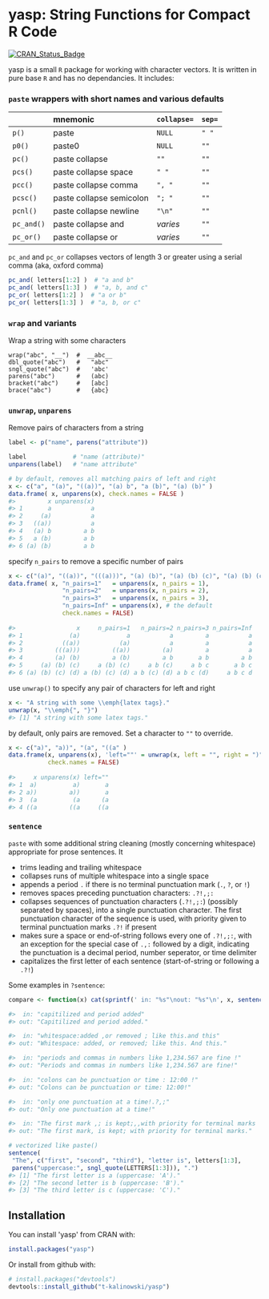 # yasp: String Functions for Compact R Code

[![CRAN_Status_Badge](http://www.r-pkg.org/badges/version/yasp)](https://cran.r-project.org/package=yasp)

yasp is a small `R` package for working with character vectors. It is written
in pure base `R` and has no dependancies. It includes:

### `paste` wrappers with short names and various defaults

|             | mnemonic                  | `collapse=`| `sep=` |
| :---------- | :------------------------ | :--------- | :----- |
| `p()`       | paste                     | `NULL`     | `" "`  |
| `p0()`      | paste0                    | `NULL`     | `""`   |
| `pc()`      | paste collapse            | `""`       | `""`   |
| `pcs()`     | paste collapse space      | `" "`      | `""`   |
| `pcc()`     | paste collapse comma      | `", "`     | `""`   |
| `pcsc()`    | paste collapse semicolon  | `"; "`     | `""`   |
| `pcnl()`    | paste collapse newline    | `"\n"`     | `""`   |
| `pc_and()`  | paste collapse and        | _varies_   | `""`   |
| `pc_or()`   | paste collapse or         | _varies_   | `""`   |

`pc_and` and `pc_or` collapses vectors of length 3 or greater using a serial 
comma (aka, oxford comma)
``` r
pc_and( letters[1:2] )  # "a and b"
pc_and( letters[1:3] )  # "a, b, and c"
pc_or( letters[1:2] )  # "a or b"
pc_or( letters[1:3] )  # "a, b, or c"
```

### `wrap` and variants
Wrap a string with some characters
```
wrap("abc", "__")  #  __abc__
dbl_quote("abc")   #   "abc"
sngl_quote("abc")  #   'abc'
parens("abc")      #   (abc)
bracket("abc")     #   [abc]
brace("abc")       #   {abc}
```

### `unwrap`, `unparens`
Remove pairs of characters from a string
``` r
label <- p("name", parens("attribute"))

label             # "name (attribute)"
unparens(label)   # "name attribute"

# by default, removes all matching pairs of left and right
x <- c("a", "(a)", "((a))", "(a) b", "a (b)", "(a) (b)" )
data.frame( x, unparens(x), check.names = FALSE )
#>         x unparens(x)
#> 1       a           a
#> 2     (a)           a
#> 3   ((a))           a
#> 4   (a) b         a b
#> 5   a (b)         a b
#> 6 (a) (b)         a b
```
specify `n_pairs` to remove a specific number of pairs
``` r
x <- c("(a)", "((a))", "(((a)))", "(a) (b)", "(a) (b) (c)", "(a) (b) (c) (d)")
data.frame( x, "n_pairs=1"   = unparens(x, n_pairs = 1),
               "n_pairs=2"   = unparens(x, n_pairs = 2),
               "n_pairs=3"   = unparens(x, n_pairs = 3),
               "n_pairs=Inf" = unparens(x), # the default 
               check.names = FALSE)
  
#>                 x     n_pairs=1   n_pairs=2 n_pairs=3 n_pairs=Inf
#> 1             (a)             a           a         a           a
#> 2           ((a))           (a)           a         a           a
#> 3         (((a)))         ((a))         (a)         a           a
#> 4         (a) (b)         a (b)         a b       a b         a b
#> 5     (a) (b) (c)     a (b) (c)     a b (c)     a b c       a b c
#> 6 (a) (b) (c) (d) a (b) (c) (d) a b (c) (d) a b c (d)     a b c d
```
use `unwrap()` to specify any pair of characters for left and right
``` r
x <- "A string with some \\emph{latex tags}."
unwrap(x, "\\emph{", "}")
#> [1] "A string with some latex tags."
```
by default, only pairs are removed. Set a character to `""` to override.
``` r
x <- c("a)", "a))", "(a", "((a" )
data.frame(x, unparens(x), 'left=""' = unwrap(x, left = "", right = ")"),
           check.names = FALSE)
  
#>     x unparens(x) left=""
#> 1  a)          a)       a
#> 2 a))         a))       a
#> 3  (a          (a      (a
#> 4 ((a         ((a     ((a
```

### `sentence`

`paste` with some additional string cleaning (mostly concerning
whitespace) appropriate for prose sentences. It

  + trims leading and trailing whitespace
  + collapses runs of multiple whitespace into a single space
  + appends a period `.` if there is no terminal punctuation mark (`.`, `?`, or `!`)
  + removes spaces preceding punctuation characters: `.?!,;:`
  + collapses sequences of punctuation characters (`.?!,;:`) (possibly
      separated by spaces), into a single punctuation character. The first
      punctuation character of the sequence is used, with priority given to
      terminal punctuation marks `.?!` if present
  + makes sure a space or end-of-string follows every one of
      `.?!,;:`, with an exception for the special case of `.,:`
      followed by a digit, indicating the punctuation is a decimal period, 
      number seperator, or time delimiter
  + capitalizes the first letter of each sentence (start-of-string or
      following a `.?!`)
      
Some examples in `?sentence`:
``` r
compare <- function(x) cat(sprintf(' in: "%s"\nout: "%s"\n', x, sentence(x)))

#>  in: "capitilized and period added"
#> out: "Capitilized and period added."

#>  in: "whitespace:added ,or removed ; like this.and this"
#> out: "Whitespace: added, or removed; like this. And this."

#>  in: "periods and commas in numbers like 1,234.567 are fine !"
#> out: "Periods and commas in numbers like 1,234.567 are fine!"

#>  in: "colons can be punctuation or time : 12:00 !"
#> out: "Colons can be punctuation or time: 12:00!"

#>  in: "only one punctuation at a time!.?,;"
#> out: "Only one punctuation at a time!"

#>  in: "The first mark ,; is kept;,,with priority for terminal marks  ;,."
#> out: "The first mark, is kept; with priority for terminal marks."

# vectorized like paste()
sentence(
 "The", c("first", "second", "third"), "letter is", letters[1:3],
 parens("uppercase:", sngl_quote(LETTERS[1:3])), ".")
#> [1] "The first letter is a (uppercase: 'A')." 
#> [2] "The second letter is b (uppercase: 'B')."
#> [3] "The third letter is c (uppercase: 'C')."
```

## Installation

You can install 'yasp' from CRAN with:
``` r
install.packages("yasp")
```
Or install from github with:

``` r
# install.packages("devtools")
devtools::install_github("t-kalinowski/yasp")
```
